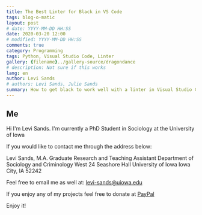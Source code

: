 ```yaml
---
title: The Best Linter for Black in VS Code
tags: blog-o-matic
layout: post
# date: YYYY-MM-DD HH:SS
date: 2020-03-20 12:00
# modified: YYYY-MM-DD HH:SS
comments: true
category: Programming
tags: Python, Visual Studio Code, Linter
gallery: {filename}../gallery-source/dragondance
# description: Not sure if this works
lang: en
author: Levi Sands
# authors: Levi Sands, Julie Sands
summary: How to get black to work well with a linter in Visual Studio Code
---
```


## Me

Hi I'm Levi Sands. I'm currently a PhD Student in Sociology at the University of Iowa

If you would like to contact me through the address below:

Levi Sands, M.A.
Graduate Research and Teaching Assistant
Department of Sociology and Criminology
West 24 Seashore Hall
University of Iowa
Iowa City, IA 52242

Feel free to email me as well at: [levi-sands@uiowa.edu](levi-sands@uiowa.edu)

If you enjoy any of my projects feel free to donate at [PayPal](https://paypal.me/ldsands)

Enjoy it!
